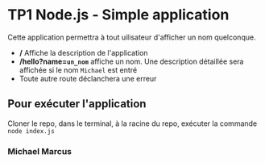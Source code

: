 # TP1 Node.js - Simple application

Cette application permettra à tout uilisateur d'afficher un nom quelconque.
* **/** Affiche la description de l'application
* **/hello?name=`un_nom`** affiche un nom.
Une description détaillée sera affichée si le nom `Michael` est entré
* Toute autre route déclanchera une erreur

## Pour exécuter l'application
Cloner le repo, dans le terminal, à la racine du repo, exécuter la commande `node index.js`

### Michael Marcus
